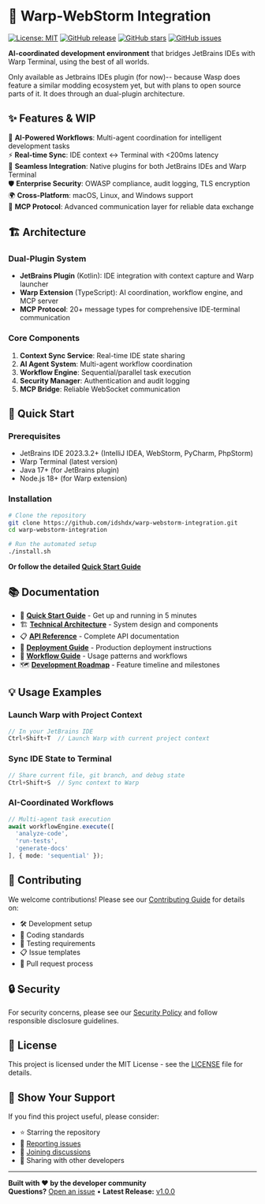 # 🚀 Warp-WebStorm Integration

[![License: MIT](https://img.shields.io/badge/License-MIT-yellow.svg)](https://opensource.org/licenses/MIT)
[![GitHub release](https://img.shields.io/github/release/idshdx/warp-webstorm-integration.svg)](https://github.com/idshdx/warp-webstorm-integration/releases)
[![GitHub stars](https://img.shields.io/github/stars/idshdx/warp-webstorm-integration.svg)](https://github.com/idshdx/warp-webstorm-integration/stargazers)
[![GitHub issues](https://img.shields.io/github/issues/idshdx/warp-webstorm-integration.svg)](https://github.com/idshdx/warp-webstorm-integration/issues)

**AI-coordinated development environment** that bridges JetBrains IDEs with Warp Terminal, using the best of all worlds.

 Only available as Jetbrains IDEs plugin (for now)-- because Wasp does feature a similar modding ecosystem yet, but with plans to open source parts of it.
 It does through an dual-plugin architecture.

## ✨ Features & WIP

🤖 **AI-Powered Workflows**: Multi-agent coordination for intelligent development tasks  
⚡ **Real-time Sync**: IDE context ↔ Terminal with <200ms latency  
🔗 **Seamless Integration**: Native plugins for both JetBrains IDEs and Warp Terminal  
🛡️ **Enterprise Security**: OWASP compliance, audit logging, TLS encryption  
🌍 **Cross-Platform**: macOS, Linux, and Windows support  
📡 **MCP Protocol**: Advanced communication layer for reliable data exchange  

## 🏗️ Architecture

### Dual-Plugin System
- **JetBrains Plugin** (Kotlin): IDE integration with context capture and Warp launcher
- **Warp Extension** (TypeScript): AI coordination, workflow engine, and MCP server
- **MCP Protocol**: 20+ message types for comprehensive IDE-terminal communication

### Core Components
1. **Context Sync Service**: Real-time IDE state sharing
2. **AI Agent System**: Multi-agent workflow coordination
3. **Workflow Engine**: Sequential/parallel task execution
4. **Security Manager**: Authentication and audit logging
5. **MCP Bridge**: Reliable WebSocket communication

## 🚀 Quick Start

### Prerequisites
- JetBrains IDE 2023.3.2+ (IntelliJ IDEA, WebStorm, PyCharm, PhpStorm)
- Warp Terminal (latest version)
- Java 17+ (for JetBrains plugin)
- Node.js 18+ (for Warp extension)

### Installation

```bash
# Clone the repository
git clone https://github.com/idshdx/warp-webstorm-integration.git
cd warp-webstorm-integration

# Run the automated setup
./install.sh
```

**Or follow the detailed [Quick Start Guide](QUICK_START.md)**

## 📚 Documentation

- 📖 **[Quick Start Guide](QUICK_START.md)** - Get up and running in 5 minutes
- 🏗️ **[Technical Architecture](TECHNICAL_ARCHITECTURE.md)** - System design and components
- 📋 **[API Reference](API_REFERENCE.md)** - Complete API documentation
- 🚢 **[Deployment Guide](DEPLOYMENT_GUIDE.md)** - Production deployment instructions
- 🔧 **[Workflow Guide](WORKFLOW_GUIDE.md)** - Usage patterns and workflows
- 🗺️ **[Development Roadmap](DEVELOPMENT_ROADMAP.md)** - Feature timeline and milestones

## 💡 Usage Examples

### Launch Warp with Project Context
```kotlin
// In your JetBrains IDE
Ctrl+Shift+T  // Launch Warp with current project context
```

### Sync IDE State to Terminal
```kotlin
// Share current file, git branch, and debug state
Ctrl+Shift+S  // Sync context to Warp
```

### AI-Coordinated Workflows
```typescript
// Multi-agent task execution
await workflowEngine.execute([
  'analyze-code',
  'run-tests', 
  'generate-docs'
], { mode: 'sequential' });
```

## 🤝 Contributing

We welcome contributions! Please see our [Contributing Guide](CONTRIBUTING.md) for details on:

- 🛠️ Development setup
- 📝 Coding standards
- 🧪 Testing requirements
- 📋 Issue templates
- 🔄 Pull request process

## 🔒 Security

For security concerns, please see our [Security Policy](SECURITY.md) and follow responsible disclosure guidelines.

## 📄 License

This project is licensed under the MIT License - see the [LICENSE](LICENSE) file for details.

## 🌟 Show Your Support

If you find this project useful, please consider:
- ⭐ Starring the repository
- 🐛 [Reporting issues](https://github.com/idshdx/warp-webstorm-integration/issues)
- 💬 [Joining discussions](https://github.com/idshdx/warp-webstorm-integration/discussions)
- 🚀 Sharing with other developers

---

**Built with ❤️ by the developer community**  
**Questions?** [Open an issue](https://github.com/idshdx/warp-webstorm-integration/issues) • **Latest Release:** [v1.0.0](https://github.com/idshdx/warp-webstorm-integration/releases)
